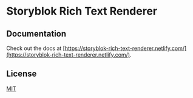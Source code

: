 <p align="center">
  <h1>Storyblok Rich Text Renderer</h1>
</p>

## Documentation

Check out the docs at [https://storyblok-rich-text-renderer.netlify.com/](https://storyblok-rich-text-renderer.netlify.com/).

## License
[MIT](https://github.com/MarvinRudolph/storyblok-rich-text-renderer/blob/master/LICENSE)
